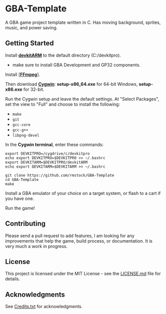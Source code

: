 # GBA-Template

A GBA game project template written in C. Has moving background, sprites, music, and power saving.

## Getting Started

Install [**devkitARM**](http://devkitpro.org/wiki/Getting_Started/devkitARM) to the default directory (C:/devkitpro).
- make sure to install GBA Development and GP32 components.

Install [[**FFmpeg**]](https://ffmpeg.org/download.html).

Then download [**Cygwin**](http://cygwin.com/install.html): **setup-x86_64.exe** for 64-bit Windows, **setup-x86.exe** for 32-bit.

Run the Cygwin setup and leave the default settings. At "Select Packages", set the view to "Full" and choose to install the following:

- `make`
- `git`
- `gcc-core`
- `gcc-g++`
- `libpng-devel`

In the **Cygwin terminal**, enter these commands:

	export DEVKITPRO=/cygdrive/c/devkitpro
	echo export DEVKITPRO=$DEVKITPRO >> ~/.bashrc
	export DEVKITARM=$DEVKITPRO/devkitARM
	echo export DEVKITARM=$DEVKITARM >> ~/.bashrc

	git clone https://github.com/rmstock/GBA-Template
	cd GBA-Template
	make

Install a GBA emulator of your choice on a target system, or flash to a cart if you have one.

Run the game!



## Contributing

Please send a pull request to add features, I am looking for any improvements that help the game, build process, or documentation. It is very much a work in progress.

## License

This project is licensed under the MIT License - see the [LICENSE.md](LICENSE.md) file for details.

## Acknowledgments

See [Credits.txt](Credits.txt) for acknowledgments.
